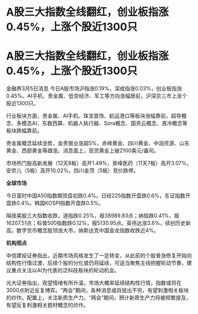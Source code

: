 # A股三大指数全线翻红，创业板指涨0.45%，上涨个股近1300只

# A股三大指数全线翻红，创业板指涨0.45%，上涨个股近1300只

金融界3月5日消息
今日A股市场沪指涨0.19%，深成指涨0.03%，创业板指涨0.45%。AI手机、贵金属、低空经济、军工等方向涨幅居前，沪深京三市上涨个股近1300只。

行业板块方面，贵金属、AI手机、珠宝首饰、航运港口等板块涨幅靠前，超导概念、多模态AI、东数西算、机器人执行器、Sora概念、国资云概念、液冷概念等板块跌幅靠前。

贵金属概念延续涨势，金贵银业涨超5%，赤峰黄金、四川黄金、中润资源、山东黄金、西部黄金等跟涨。消息面上，现货黄金上破2100美元/盎司。

市场热门股高新发展（12天8板）高开1.49%，景峰医药（11天7板）高开3.07%，安奈儿（5板）高开10.02%，四川金顶（5板）竞价跌停。

**全球市场**

今日富时中国A50指数期货盘初跌0.4%。日经225指数开盘跌0.6%，东证指数开盘跌0.4%。韩国KOSPI指数开盘跌0.5%。

隔夜美股三大指数收跌，道指跌0.25%，报38989.83点；纳指跌0.41%，报16207.51点；标普500指数跌0.12%，报5130.95点。英伟达涨3.6%，续创历史新高。数字货币概念股领涨大市。纳斯达克中国金龙指数收跌近4%。

**机构观点**

中信建投证券指出，近期市场风格发生了一定转变，从此前的个股普涨修复开始向结构性行情过渡，后续个股的分化或仍将延续，可适当聚焦主线把握轮动节奏，建议重点关注以AI为代表的泛科技板块的轮动机会。

光大证券指出，观望情绪有所升温，市场大概率延续结构性行情，指数或将在3000点附近反复博弈。“两会”期间，各种消息或将层出不穷，有望刺激相关板块的炒作。配置上，关注新质生产力。“两会”期间，预计新质生产力将被频繁提及，有望反复刺激相关题材概念的炒作。

